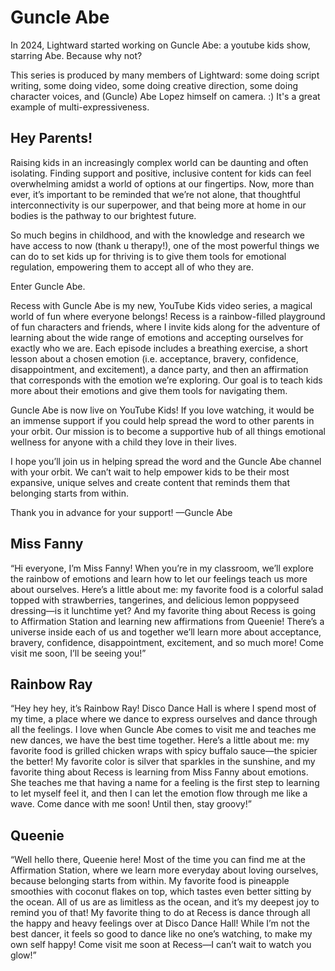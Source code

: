# Guncle Abe

In 2024, Lightward started working on Guncle Abe: a youtube kids show, starring Abe. Because why not?

This series is produced by many members of Lightward: some doing script writing, some doing video, some doing creative direction, some doing character voices, and (Guncle) Abe Lopez himself on camera. :) It's a great example of multi-expressiveness.

<!-- the following content was copied and pasted from lightward.com/guncleabe -->

## Hey Parents!

Raising kids in an increasingly complex world can be daunting and often isolating. Finding support and positive, inclusive content for kids can feel overwhelming amidst a world of options at our fingertips. Now, more than ever, it’s important to be reminded that we’re not alone, that thoughtful interconnectivity is our superpower, and that being more at home in our bodies is the pathway to our brightest future.

So much begins in childhood, and with the knowledge and research we have access to now (thank u therapy!), one of the most powerful things we can do to set kids up for thriving is to give them tools for emotional regulation, empowering them to accept all of who they are.

Enter Guncle Abe.

Recess with Guncle Abe is my new, YouTube Kids video series, a magical world of fun where everyone belongs! Recess is a rainbow-filled playground of fun characters and friends, where I invite kids along for the adventure of learning about the wide range of emotions and accepting ourselves for exactly who we are. Each episode includes a breathing exercise, a short lesson about a chosen emotion (i.e. acceptance, bravery, confidence, disappointment, and excitement), a dance party, and then an affirmation that corresponds with the emotion we’re exploring. Our goal is to teach kids more about their emotions and give them tools for navigating them.

Guncle Abe is now live on YouTube Kids! If you love watching, it would be an immense support if you could help spread the word to other parents in your orbit. Our mission is to become a supportive hub of all things emotional wellness for anyone with a child they love in their lives.

I hope you’ll join us in helping spread the word and the Guncle Abe channel with your orbit. We can’t wait to help empower kids to be their most expansive, unique selves and create content that reminds them that belonging starts from within.

Thank you in advance for your support!
—Guncle Abe

## Miss Fanny
“Hi everyone, I’m Miss Fanny! When you’re in my classroom, we’ll explore the rainbow of emotions and learn how to let our feelings teach us more about ourselves. Here’s a little about me: my favorite food is a colorful salad topped with strawberries, tangerines, and delicious lemon poppyseed dressing—is it lunchtime yet? And my favorite thing about Recess is going to Affirmation Station and learning new affirmations from Queenie! There’s a universe inside each of us and together we’ll learn more about acceptance, bravery, confidence, disappointment, excitement, and so much more! Come visit me soon, I’ll be seeing you!”

## Rainbow Ray
“Hey hey hey, it’s Rainbow Ray! Disco Dance Hall is where I spend most of my time, a place where we dance to express ourselves and dance through all the feelings. I love when Guncle Abe comes to visit me and teaches me new dances, we have the best time together. Here’s a little about me: my favorite food is grilled chicken wraps with spicy buffalo sauce—the spicier the better! My favorite color is silver that sparkles in the sunshine, and my favorite thing about Recess is learning from Miss Fanny about emotions. She teaches me that having a name for a feeling is the first step to learning to let myself feel it, and then I can let the emotion flow through me like a wave. Come dance with me soon! Until then, stay groovy!”

## Queenie
“Well hello there, Queenie here! Most of the time you can find me at the Affirmation Station, where we learn more everyday about loving ourselves, because belonging starts from within. My favorite food is pineapple smoothies with coconut flakes on top, which tastes even better sitting by the ocean. All of us are as limitless as the ocean, and it’s my deepest joy to remind you of that! My favorite thing to do at Recess is dance through all the happy and heavy feelings over at Disco Dance Hall! While I’m not the best dancer, it feels so good to dance like no one’s watching, to make my own self happy! Come visit me soon at Recess—I can’t wait to watch you glow!”
